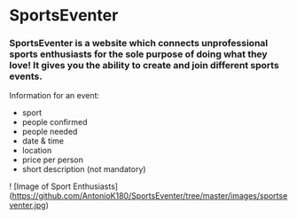 # SportsEventer

### SportsEventer is a website which connects unprofessional sports enthusiasts for the sole purpose of doing what they love! It gives you the ability to create and join different sports events.

Information for an event:
  - sport
  - people confirmed
  - people needed
  - date & time
  - location
  - price per person
  - short description (not mandatory)

! [Image of Sport Enthusiasts] (https://github.com/AntonioK180/SportsEventer/tree/master/images/sportseventer.jpg)

